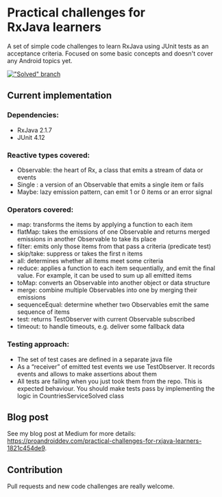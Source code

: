 # Practical challenges for RxJava learners

A set of simple code challenges to learn RxJava using JUnit tests as an acceptance criteria. Focused on some basic concepts and doesn't cover any Android topics yet.


[!["Solved" branch](https://travis-ci.org/sergiiz/RxBasicsKata.svg?branch=solved)](https://travis-ci.org/sergiiz/RxBasicsKata)


## Current implementation
### Dependencies:
- RxJava 2.1.7 
- JUnit 4.12

### Reactive types covered:
- Observable: the heart of Rx, a class that emits a stream of data or events
- Single : a version of an Observable that emits a single item or fails
- Maybe: lazy emission pattern, can emit 1 or 0 items or an error signal

### Operators covered:
- map: transforms the items by applying a function to each item
- flatMap: takes the emissions of one Observable and returns merged emissions in another Observable to take its place
- filter: emits only those items from that pass a criteria (predicate test)
- skip/take: suppress or takes the first n items 
- all: determines whether all items meet some criteria
- reduce: applies a function to each item sequentially, and emit the final value. For example, it can be used to sum up all emitted items
- toMap: converts an Observable into another object or data structure
- merge: combine multiple Observables into one by merging their emissions
- sequenceEqual: determine whether two Observables emit the same sequence of items
- test: returns TestObserver with current Observable subscribed
- timeout: to handle timeouts, e.g. deliver some fallback data

### Testing approach:
- The set of test cases are defined in a separate java file
- As a “receiver” of emitted test events we use TestObserver. It records events and allows to make assertions about them
- All tests are failing when you just took them from the repo. This is expected behaviour. You should make tests pass by implementing the logic in CountriesServiceSolved class

## Blog post
See my blog post at Medium for more details: https://proandroiddev.com/practical-challenges-for-rxjava-learners-1821c454de9.

## Contribution
Pull requests and new code challenges are really welcome.
